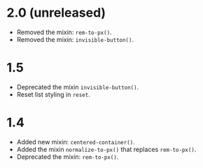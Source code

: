 2.0 (unreleased)
===

*   Removed the mixin: `rem-to-px()`.
*   Removed the mixin: `invisible-button()`.

1.5
===

*   Deprecated the mixin `invisible-button()`.
*   Reset list styling in `reset`.


1.4
===

*   Added new mixin: `centered-container()`.
*   Added the mixin `normalize-to-px()` that replaces `rem-to-px()`.
*   Deprecated the mixin: `rem-to-px()`.
